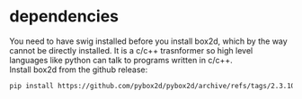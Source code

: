 # dependencies

You need to have swig installed before you install box2d, which by the way cannot be directly installed. It is a c/c++ trasnformer so high level languages like python can talk to programs written in c/c++.  
Install box2d from the github release:

```zsh
pip install https://github.com/pybox2d/pybox2d/archive/refs/tags/2.3.10.tar.gz
```
